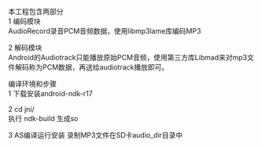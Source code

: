 本工程包含两部分 \
1 编码模块 \
   AudioRecord录音PCM音频数据，使用libmp3lame库编码MP3
   
2 解码模块 \
  Android的Audiotrack只能播放原始PCM音频，使用第三方库Libmad来对mp3文件解码称为PCM数据，再送给audiotrack播放即可。

 
编译环境和步骤 \
1 下载安装android-ndk-r17

2 cd jni/ \
  执行 ndk-build 生成so

3 AS编译运行安装
   录制MP3文件在SD卡audio_dir目录中



